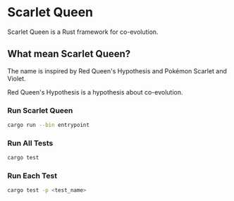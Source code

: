 # Scarlet Queen

Scarlet Queen is a Rust framework for co-evolution.

## What mean Scarlet Queen?

The name is inspired by Red Queen's Hypothesis and Pokémon Scarlet and Violet.

Red Queen's Hypothesis is a hypothesis about co-evolution.

### Run Scarlet Queen

```sh
cargo run --bin entrypoint
```
### Run All Tests

```sh
cargo test
```
### Run Each Test

```sh
cargo test -p <test_name>
```
